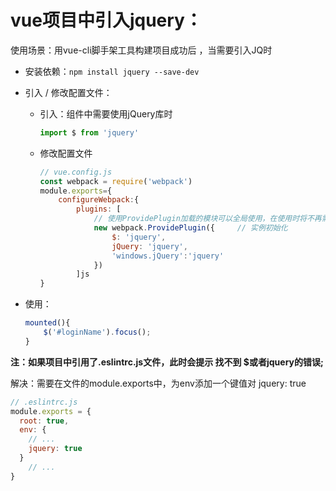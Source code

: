 # vue项目中引入jquery：

使用场景：用vue-cli脚手架工具构建项目成功后 ，当需要引入JQ时

- 安装依赖：`npm install jquery --save-dev`

- 引入 / 修改配置文件：

  - 引入：组件中需要使用jQuery库时

    ```js
    import $ from 'jquery'
    ```

  - 修改配置文件

    ```js
    // vue.config.js
    const webpack = require('webpack')
    module.exports={
        configureWebpack:{  
            plugins: [
                // 使用ProvidePlugin加载的模块可以全局使用，在使用时将不再需要import和require进行引入
                new webpack.ProvidePlugin({		// 实例初始化
                    $: 'jquery',
                    jQuery: 'jquery',
                    'windows.jQuery':'jquery'
                })
            ]js
    }
    ```

- 使用：

  ```js
  mounted(){
      $('#loginName').focus();
  }
  ```

**注：如果项目中引用了.eslintrc.js文件，此时会提示 找不到 $或者jquery的错误;**

解决：需要在文件的module.exports中，为env添加一个键值对 jquery: true

```js
// .eslintrc.js
module.exports = {
  root: true,
  env: {
    // ...
    jquery: true
  }
    // ...
}
```

